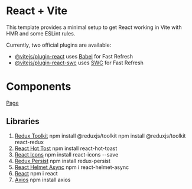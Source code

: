 # React + Vite

This template provides a minimal setup to get React working in Vite with HMR and some ESLint rules.

Currently, two official plugins are available:

- [@vitejs/plugin-react](https://github.com/vitejs/vite-plugin-react/blob/main/packages/plugin-react/README.md) uses [Babel](https://babeljs.io/) for Fast Refresh
- [@vitejs/plugin-react-swc](https://github.com/vitejs/vite-plugin-react-swc) uses [SWC](https://swc.rs/) for Fast Refresh

# Components

[Page](https://konradkinok.github.io/Components/)

## Libraries

1. [Redux Toolkit](https://redux-toolkit.js.org/introduction/getting-started)
   npm install @reduxjs/toolkit
   npm install @reduxjs/toolkit react-redux
2. [React Hot Tost](https://react-hot-toast.com/)
   npm install react-hot-toast
3. [React Icons](https://react-icons.github.io/react-icons/)
   npm install react-icons --save
4. [Redux Persist](https://github.com/rt2zz/redux-persist#readme)
   npm install redux-persist
5. [React Helmet Async](https://www.npmjs.com/package/react-helmet-async)
   npm i react-helmet-async
6. [React](https://www.npmjs.com/package/react)
   npm i react
7. [Axios](https://axios-http.com/docs/intro)
   npm install axios
